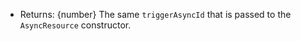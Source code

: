 
* Returns: {number} The same `triggerAsyncId` that is passed to the
`AsyncResource` constructor.









